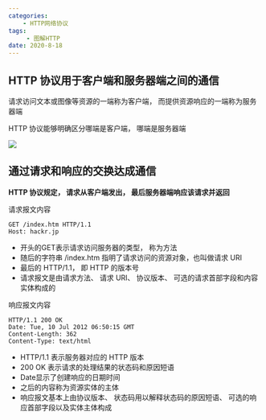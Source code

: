 ```yaml
---
categories:
    - HTTP网络协议
tags:
	 - 图解HTTP
date: 2020-8-18
---
```




## HTTP 协议用于客户端和服务器端之间的通信
请求访问文本或图像等资源的一端称为客户端， 而提供资源响应的一端称为服务器端

 HTTP 协议能够明确区分哪端是客户端， 哪端是服务器端

![](https://s1.ax1x.com/2020/08/19/d1zwQ0.png)



## 通过请求和响应的交换达成通信

**HTTP 协议规定， 请求从客户端发出， 最后服务器端响应该请求并返回**



请求报文内容

```
GET /index.htm HTTP/1.1
Host: hackr.jp
```

* 开头的GET表示请求访问服务器的类型， 称为方法
* 随后的字符串 /index.htm 指明了请求访问的资源对象，也叫做请求 URI
* 最后的 HTTP/1.1， 即 HTTP 的版本号
* 请求报文是由请求方法、 请求 URI、 协议版本、 可选的请求首部字段和内容实体构成的



响应报文内容

```
HTTP/1.1 200 OK
Date: Tue, 10 Jul 2012 06:50:15 GMT
Content-Length: 362
Content-Type: text/html
```

*  HTTP/1.1 表示服务器对应的 HTTP 版本
* 200 OK 表示请求的处理结果的状态码和原因短语
* Date显示了创建响应的日期时间
* 之后的内容称为资源实体的主体
* 响应报文基本上由协议版本、 状态码用以解释状态码的原因短语、 可选的响应首部字段以及实体主体构成


